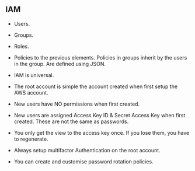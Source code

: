 ## IAM

- Users.

- Groups.

- Roles.

- Policies to the previous elements. Policies in groups inherit by the users in the group. Are defined using JSON.

- IAM is universal.

- The root account is simple the account created when first setup the AWS account.

- New users have NO permissions when first created.

- New users are assigned Access Key ID & Secret Access Key when first created. These are not the same as passwords.

- You only get the view to the access key once. If you lose them, you have to regenerate.

- Always setup multifactor Authentication on the root account.

- You can create and customise password rotation policies.
